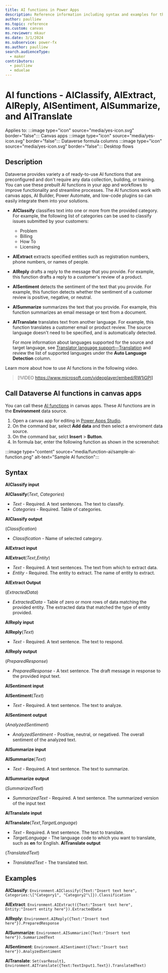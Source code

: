 ```yaml
---
title: AI functions in Power Apps
description: Reference information including syntax and examples for the AISummarize, AISentiment, AIReply, AITranslate, AIClassify, and AIExtract functions.
author: paulliew
ms.topic: reference
ms.custom: canvas
ms.reviewer: mkaur
ms.date: 3/1/2024
ms.subservice: power-fx
ms.author: paulliew
search.audienceType:
  - maker
contributors:
  - paulliew
  - mduelae
---
```


# AI functions - AIClassify, AIExtract, AIReply, AISentiment, AISummarize, and AITranslate

Applies to: :::image type="icon" source="media/yes-icon.svg" border="false"::: Canvas apps :::image type="icon" source="media/yes-icon.svg" border="false"::: Dataverse formula columns :::image type="icon" source="media/yes-icon.svg" border="false"::: Desktop flows 


## Description

Dataverse provides variety a of ready-to-use AI functions that are preconfigured and don't require any data collection, building, or training. You can use these prebuilt AI functions in your app and workflows to improve functionality and streamline processes. The AI functions work with canvas apps, AI Builder, Power Automate, and low-code plugins so can easily integrate them into your solutions.

- **AIClassify** classifies text into one or more from the provided category. For example, the following list of categories can be used to classify issues submitted by your customers:

    - Problem
    - Billing
    - How To
    - Licensing

- **AIExtract** extracts specified entities such as registration numbers, phone numbers, or names of people.
- **AIReply** drafts a reply to the message that you provide. For example, this function drafts a reply to a customer's review of a product.
- **AISentiment** detects the sentiment of the text that you provide. For example, this function detects whether the sentiment of a customer review is positive, negative, or neutral.
- **AISummarize** summarizes the text that you provide. For example, this function summarizes an email message or text from a document.
- **AITranslate** translates text from another language. For example, this function translates a customer email or product review. The source language doesn't need to be specified, and is automatically detected.

    For more information about languages supported for the source and target language, see [Translator language support—Translation](/azure/ai-services/translator/language-support) and review the list of supported languages under the **Auto Language Detection** column. 


Learn more about how to use AI functions in the following video.

> [!VIDEO https://www.microsoft.com/videoplayer/embed/RW1iGPI]

## Call Dataverse AI functions in canvas apps

You can call these [AI functions](power-apps/maker/canvas-apps/working-with-formulas.md#use-power-fx-formula-bar) in canvas apps. These AI functions are in the **Environment** data source.

1. Open a canvas app for editing in [Power Apps Studio](/power-apps/maker/canvas-apps/power-apps-studio).
2. On the command bar, select **Add data** and then select a enviroment data source.
3. On the command bar, selct **Insert** > **Button**.
4. In formula bar, enter the following function as shown in the screenshot:

:::image type="content" source="media/function-ai/sample-ai-function.png" alt-text="Sample AI function":::


## Syntax

**AIClassify input**

**AIClassify**(_Text_, _Categories_)

- _Text_ - Required. A text sentences. The text to classify.
- _Categories_ - Required. Table of categories.

**AIClassify output**

(_Classification_)

- _Classification_ - Name of selected category.

**AIExtract input**

**AIExtract**(_Text_,_Entity_)

- _Text_ - Required. A text sentences. The text from which to extract data.
-  _Entity_ - Required. The entity to extract. The name of entity to extract.

**AIExtract Output**

(_ExtractedData_)

- _ExtractedData_ - Table of zero or more rows of data matching the provided entity. The extracted data that matched the type of entity provided.

**AIReply input**

**AIReply**(_Text_)

- _Text_ - Required. A text sentence. The text to respond.

**AIReply output**

(_PreparedResponse_)

- _PreparedResponse_ - A text sentence. The draft message in response to the provided input text.

**AISentiment input**

**AISentiment**(_Text_)

- _Text_ - Required. A text sentence. The text to analyze.

**AISentiment output**

(_AnalyzedSentiment_)

- _AnalyzedSentiment_ - Positive, neutral, or negatived. The overall sentiment of the analyzed text. 

**AISummarize input**

**AISummarize**(_Text_)

- _Text_ - Required. A text sentence. The text to summarize.

**AISummarize output**

(_SummarizedText_)

- _SummarizedText_ - Required. A text sentence. The summarized version of the input text

**AITranslate input**

**AITranslate**(_Text_,_TargetLanguage_)

- _Text_ - Required. A text sentence. The text to translate.
- _TargetLanguage_ - The language code to which you want to translate, such as **en** for English.
**AITranslate output**

(_TranslatedText_)

- _TranslatedText_ - The translated text.


## Examples


**AIClassify**: ```Environment.AIClassify({Text:"Insert text here", Categories:\["Category1", "Category2"\]}).Classification```

**AIExtract**: ```Environment.AIExtract({Text:"Insert text here", Entity:"Insert entity here"}).ExtractedData```

**AIReply**: ```Environment.AIReply({Text:"Insert text here"}).PreparedResponse```

**AISummarize**: ```Environment.AISummarize({Text:"Insert text here"}).SummarizedText```

**AISentiment**: ```Environment.AISentiment({Text:"Insert text here"}).AnalyzedSentiment```

**AITranslate**: ```Set(varResult1, Environment.AITranslate({Text:TextInput1.Text}).TranslatedText)```

